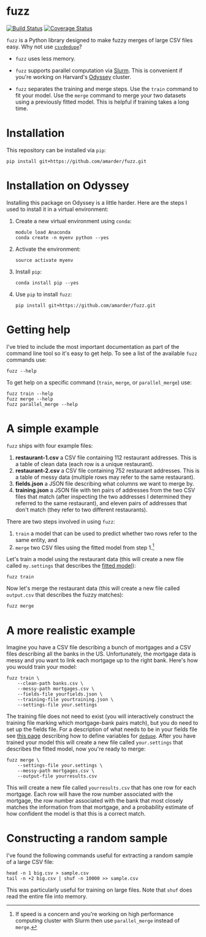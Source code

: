 # fuzz

[![Build Status](https://travis-ci.org/amarder/fuzz.svg?branch=master)](https://travis-ci.org/amarder/fuzz)
[![Coverage Status](https://coveralls.io/repos/github/amarder/fuzz/badge.svg?branch=master)](https://coveralls.io/github/amarder/fuzz?branch=master)

`fuzz` is a Python library designed to make fuzzy merges of large CSV files easy. Why not use [`csvdedupe`](https://github.com/datamade/csvdedupe)?

*   `fuzz` uses less memory.

*   `fuzz` supports parallel computation via [Slurm](https://slurm.schedmd.com/). This is convenient if you're working on Harvard's [Odyssey](https://rc.fas.harvard.edu/odyssey/) cluster.

*   `fuzz` separates the training and merge steps. Use the `train` command to fit your model. Use the `merge` command to merge your two datasets using a previously fitted model. This is helpful if training takes a long time.

# Installation

This repository can be installed via `pip`:

    pip install git+https://github.com/amarder/fuzz.git
    
# Installation on Odyssey

Installing this package on Odyssey is a little harder. Here are the steps I used to install it in a virtual environment:

1.  Create a new virtual environment using `conda`:

        module load Anaconda
        conda create -n myenv python --yes

2.  Activate the environment:

        source activate myenv

3.  Install `pip`:

        conda install pip --yes

4.  Use `pip` to install `fuzz`:

        pip install git+https://github.com/amarder/fuzz.git
        
# Getting help

I've tried to include the most important documentation as part of the command line tool so it's easy to get help. To see a list of the available `fuzz` commands use:

    fuzz --help
    
To get help on a specific command (`train`, `merge`, or `parallel_merge`) use:

    fuzz train --help
    fuzz merge --help
    fuzz parallel_merge --help

# A simple example

`fuzz` ships with four example files:

1.  **restaurant-1.csv** a CSV file containing 112 restaurant addresses. This is a table of clean data (each row is a unique restaurant).
2.  **restaurant-2.csv** a CSV file containing 752 restaurant addresses. This is a table of messy data (multiple rows may refer to the same restaurant).
3.  **fields.json** a JSON file describing what columns we want to merge by.
4.  **training.json** a JSON file with ten pairs of addresses from the two CSV files that match (after inspecting the two addresses I determined they referred to the same restaurant), and eleven pairs of addresses that don't match (they refer to two different restaurants).

There are two steps involved in using `fuzz`:

1.  `train` a model that can be used to predict whether two rows refer to the same entity, and
2.  `merge` two CSV files using the fitted model from step 1.[^1]

Let's train a model using the restaurant data (this will create a new file called `my.settings` that describes the [fitted model](https://dedupe.readthedocs.io/en/latest/API-documentation.html#staticgazetteer-objects)):

    fuzz train

Now let's merge the restaurant data (this will create a new file called `output.csv` that describes the fuzzy matches):

    fuzz merge
    
# A more realistic example

Imagine you have a CSV file describing a bunch of mortgages and a CSV files describing all the banks in the US. Unfortunately, the mortgage data is messy and you want to link each mortgage up to the right bank. Here's how you would train your model:

    fuzz train \
        --clean-path banks.csv \
        --messy-path mortgages.csv \
        --fields-file yourfields.json \
        --training-file yourtraining.json \
        --settings-file your.settings

The training file does not need to exist (you will interactively construct the training file marking which mortgage-bank pairs match), but you do need to set up the fields file. For a description of what needs to be in your fields file see [this page](http://dedupe.readthedocs.io/en/latest/Variable-definition.html) describing how to define variables for [`dedupe`](http://dedupe.readthedocs.io/en/latest/index.html). After you have trained your model this will create a new file called `your.settings` that describes the fitted model, now you're ready to merge:

    fuzz merge \
        --settings-file your.settings \
        --messy-path mortgages.csv \
        --output-file yourresults.csv
        
This will create a new file called `yourresults.csv` that has one row for each mortgage. Each row will have the row number associated with the mortgage, the row number associated with the bank that most closely matches the information from that mortgage, and a probability estimate of how confident the model is that this is a correct match.

# Constructing a random sample

I've found the following commands useful for extracting a random sample of a large CSV file:

    head -n 1 big.csv > sample.csv
    tail -n +2 big.csv | shuf -n 10000 >> sample.csv

This was particularly useful for training on large files. Note that `shuf` does read the entire file into memory.

[^1]: If speed is a concern and you're working on high performance computing cluster with Slurm then use `parallel_merge` instead of `merge`.
